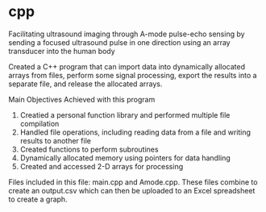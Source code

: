 # cpp 

Facilitating ultrasound imaging through A-mode pulse-echo sensing by sending a focused ultrasound pulse in one direction using an array transducer into the human body 

Created a C++ program that can import data into dynamically allocated
arrays from files, perform some signal processing, export the results into a separate file, and release the allocated
arrays.

Main Objectives Achieved with this program
1. Creatied a personal function library and performed multiple file compilation
2. Handled file operations, including reading data from a file and writing results to another file
3. Created functions to perform subroutines
4. Dynamically allocated memory using pointers for data handling
5. Created and accessed 2-D arrays for processing

Files included in this file: main.cpp and Amode.cpp. These files combine to create an output.csv which can then be uploaded to an Excel spreadsheet to create a graph.
